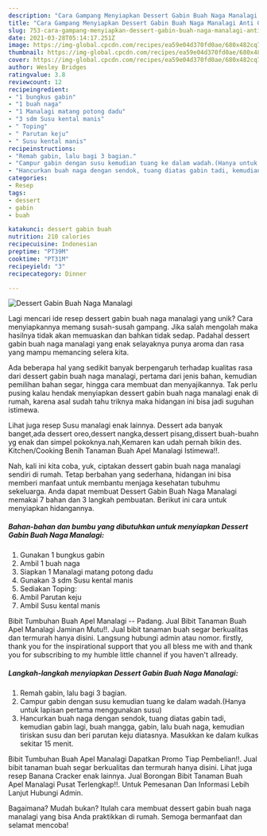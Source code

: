 ```yaml
---
description: "Cara Gampang Menyiapkan Dessert Gabin Buah Naga Manalagi Anti Gagal"
title: "Cara Gampang Menyiapkan Dessert Gabin Buah Naga Manalagi Anti Gagal"
slug: 753-cara-gampang-menyiapkan-dessert-gabin-buah-naga-manalagi-anti-gagal
date: 2021-03-28T05:14:17.251Z
image: https://img-global.cpcdn.com/recipes/ea59e04d370fd0ae/680x482cq70/dessert-gabin-buah-naga-manalagi-foto-resep-utama.jpg
thumbnail: https://img-global.cpcdn.com/recipes/ea59e04d370fd0ae/680x482cq70/dessert-gabin-buah-naga-manalagi-foto-resep-utama.jpg
cover: https://img-global.cpcdn.com/recipes/ea59e04d370fd0ae/680x482cq70/dessert-gabin-buah-naga-manalagi-foto-resep-utama.jpg
author: Wesley Bridges
ratingvalue: 3.8
reviewcount: 12
recipeingredient:
- "1 bungkus gabin"
- "1 buah naga"
- "1 Manalagi matang potong dadu"
- "3 sdm Susu kental manis"
- " Toping"
- " Parutan keju"
- " Susu kental manis"
recipeinstructions:
- "Remah gabin, lalu bagi 3 bagian."
- "Campur gabin dengan susu kemudian tuang ke dalam wadah.(Hanya untuk lapisan pertama menggunakan susu)"
- "Hancurkan buah naga dengan sendok, tuang diatas gabin tadi, kemudian gabin lagi, buah mangga, gabin, lalu buah naga, kemudian tiriskan susu dan beri parutan keju diatasnya. Masukkan ke dalam kulkas sekitar 15 menit."
categories:
- Resep
tags:
- dessert
- gabin
- buah

katakunci: dessert gabin buah 
nutrition: 210 calories
recipecuisine: Indonesian
preptime: "PT39M"
cooktime: "PT31M"
recipeyield: "3"
recipecategory: Dinner

---
```



![Dessert Gabin Buah Naga Manalagi](https://img-global.cpcdn.com/recipes/ea59e04d370fd0ae/680x482cq70/dessert-gabin-buah-naga-manalagi-foto-resep-utama.jpg)

Lagi mencari ide resep dessert gabin buah naga manalagi yang unik? Cara menyiapkannya memang susah-susah gampang. Jika salah mengolah maka hasilnya tidak akan memuaskan dan bahkan tidak sedap. Padahal dessert gabin buah naga manalagi yang enak selayaknya punya aroma dan rasa yang mampu memancing selera kita.

Ada beberapa hal yang sedikit banyak berpengaruh terhadap kualitas rasa dari dessert gabin buah naga manalagi, pertama dari jenis bahan, kemudian pemilihan bahan segar, hingga cara membuat dan menyajikannya. Tak perlu pusing kalau hendak menyiapkan dessert gabin buah naga manalagi enak di rumah, karena asal sudah tahu triknya maka hidangan ini bisa jadi suguhan istimewa.

Lihat juga resep Susu manalagi enak lainnya. Dessert ada banyak banget,ada dessert oreo,dessert nangka,dessert pisang,dissert buah-buahn yg enak dan simpel pokoknya.nah,Kemaren kan udah pernah bikin des. Kitchen/Cooking Benih Tanaman Buah Apel Manalagi Istimewa!!.


Nah, kali ini kita coba, yuk, ciptakan dessert gabin buah naga manalagi sendiri di rumah. Tetap berbahan yang sederhana, hidangan ini bisa memberi manfaat untuk membantu menjaga kesehatan tubuhmu sekeluarga. Anda dapat membuat Dessert Gabin Buah Naga Manalagi memakai 7 bahan dan 3 langkah pembuatan. Berikut ini cara untuk menyiapkan hidangannya.

<!--inarticleads1-->

##### Bahan-bahan dan bumbu yang dibutuhkan untuk menyiapkan Dessert Gabin Buah Naga Manalagi:

1. Gunakan 1 bungkus gabin
1. Ambil 1 buah naga
1. Siapkan 1 Manalagi matang potong dadu
1. Gunakan 3 sdm Susu kental manis
1. Sediakan  Toping:
1. Ambil  Parutan keju
1. Ambil  Susu kental manis


Bibit Tumbuhan Buah Apel Manalagi -- Padang. Jual Bibit Tanaman Buah Apel Manalagi Jaminan Mutu!!. Jual bibit tanaman buah segar berkualitas dan termurah hanya disini. Langsung hubungi admin atau nomor. firstly, thank you for the inspirational support that you all bless me with and thank you for subscribing to my humble little channel if you haven&#39;t allready. 

<!--inarticleads2-->

##### Langkah-langkah menyiapkan Dessert Gabin Buah Naga Manalagi:

1. Remah gabin, lalu bagi 3 bagian.
1. Campur gabin dengan susu kemudian tuang ke dalam wadah.(Hanya untuk lapisan pertama menggunakan susu)
1. Hancurkan buah naga dengan sendok, tuang diatas gabin tadi, kemudian gabin lagi, buah mangga, gabin, lalu buah naga, kemudian tiriskan susu dan beri parutan keju diatasnya. Masukkan ke dalam kulkas sekitar 15 menit.


Bibit Tumbuhan Buah Apel Manalagi Dapatkan Promo Tiap Pembelian!!. Jual bibit tanaman buah segar berkualitas dan termurah hanya disini. Lihat juga resep Banana Cracker enak lainnya. Jual Borongan Bibit Tanaman Buah Apel Manalagi Pusat Terlengkap!!. Untuk Pemesanan Dan Informasi Lebih Lanjut Hubungi Admin. 

Bagaimana? Mudah bukan? Itulah cara membuat dessert gabin buah naga manalagi yang bisa Anda praktikkan di rumah. Semoga bermanfaat dan selamat mencoba!

